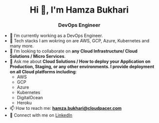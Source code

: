 <h1 align="center">Hi 👋, I'm Hamza Bukhari</h1>
<h3 align="center">DevOps Engineer</h3>



- 🔭 I’m currently working as a DevOps Engineer.
- 🌱 Tech stacks I am wokring on are AWS, GCP, Azure, Kubernetes and many more.
- 👯 I’m looking to collaborate on **any Cloud Infrastructure/ Cloud Solutions / Micro Services**.
- 💬 Ask me about **Cloud Solutions / How to deploy your Application on Production, Staging, or any other environments. I provide deployment on all Cloud platforms including**:
  - AWS
  - GCP
  - Azure
  - Kubernetes
  - DigitalOcean
  - Heroku
- 📫 How to reach me: **hamza.bukhari@cloudpacer.com**
- 📄 Connect with me on [LinkedIn](https://www.linkedin.com/in/hamzabukhari949/)
